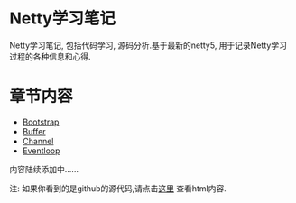 Netty学习笔记
============

Netty学习笔记, 包括代码学习, 源码分析.基于最新的netty5, 用于记录Netty学习过程的各种信息和心得.

# 章节内容

* [Bootstrap](bootstrap/bootstrap.md)
* [Buffer](buffer/buffer.md)
* [Channel](channel/channel.md)
* [Eventloop](eventloop/eventloop.md)


内容陆续添加中......

注: 如果你看到的是github的源代码,请点击[这里](http://skyao.github.io/leaning-netty/) 查看html内容.

